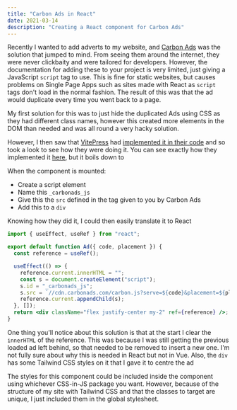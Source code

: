 ```yaml
---
title: "Carbon Ads in React"
date: 2021-03-14
description: "Creating a React component for Carbon Ads"
---
```


Recently I wanted to add adverts to my website, and [Carbon Ads](https://www.carbonads.net/) was the solution that jumped to mind. From seeing them around the internet, they were never clickbaity and were tailored for developers. However, the documentation for adding these to your project is very limited, just giving a JavaScript `script` tag to use. This is fine for static websites, but causes problems on Single Page Apps such as sites made with React as `script` tags don't load in the normal fashion. The result of this was that the ad would duplicate every time you went back to a page.

My first solution for this was to just hide the duplicated Ads using CSS as they had different class names, however this created more elements in the DOM than needed and was all round a very hacky solution.

However, I then saw that [VitePress](https://vitepress.vuejs.org/) had [implemented it in their code](https://vitepress.vuejs.org/config/carbon-ads.html) and so took a look to see how they were doing it. You can see exactly how they implemented it [here](https://github.com/vuejs/vitepress/blob/master/src/client/theme-default/components/CarbonAds.vue), but it boils down to

When the component is mounted:

- Create a script element
- Name this `_carbonads_js`
- Give this the `src` defined in the tag given to you by Carbon Ads
- Add this to a `div`

Knowing how they did it, I could then easily translate it to React

```jsx
import { useEffect, useRef } from "react";

export default function Ad({ code, placement }) {
  const reference = useRef();

  useEffect(() => {
    reference.current.innerHTML = "";
    const s = document.createElement("script");
    s.id = "_carbonads_js";
    s.src = `//cdn.carbonads.com/carbon.js?serve=${code}&placement=${placement}`;
    reference.current.appendChild(s);
  }, []);
  return <div className="flex justify-center my-2" ref={reference} />;
}
```

One thing you'll notice about this solution is that at the start I clear the `innerHTML` of the reference. This was because I was still getting the previous loaded ad left behind, so that needed to be removed to insert a new one. I'm not fully sure about why this is needed in React but not in Vue. Also, the `div` has some Tailwind CSS styles on it that I gave it to centre the ad

The styles for this component could be included inside the component using whichever CSS-in-JS package you want. However, because of the structure of my site with Tailwind CSS and that the classes to target are unique, I just included them in the global stylesheet.
